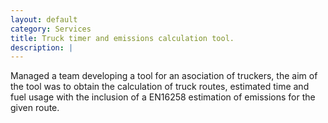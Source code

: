 ```yaml
---
layout: default
category: Services
title: Truck timer and emissions calculation tool. 
description: |
---
```

Managed a team developing a tool for an asociation of truckers, the aim of the tool was to obtain the calculation of truck routes, estimated time and fuel usage with the inclusion of a EN16258 estimation of emissions for the given route.

